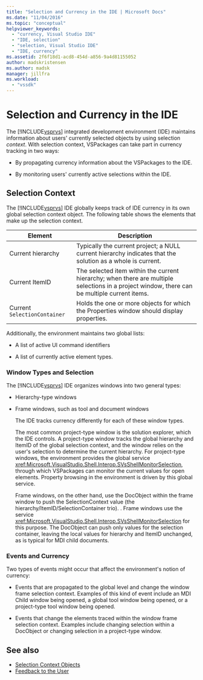 ```yaml
---
title: "Selection and Currency in the IDE | Microsoft Docs"
ms.date: "11/04/2016"
ms.topic: "conceptual"
helpviewer_keywords:
  - "currency, Visual Studio IDE"
  - "IDE, selection"
  - "selection, Visual Studio IDE"
  - "IDE, currency"
ms.assetid: 2f6f18d1-acd8-454d-a856-9a4d81155052
author: madskristensen
ms.author: madsk
manager: jillfra
ms.workload:
  - "vssdk"
---
```

# Selection and Currency in the IDE
The [!INCLUDE[vsprvs](../../code-quality/includes/vsprvs_md.md)] integrated development environment (IDE) maintains information about users' currently selected objects by using selection *context*. With selection context, VSPackages can take part in currency tracking in two ways:

- By propagating currency information about the VSPackages to the IDE.

- By monitoring users' currently active selections within the IDE.

## Selection Context
 The [!INCLUDE[vsprvs](../../code-quality/includes/vsprvs_md.md)] IDE globally keeps track of IDE currency in its own global selection context object. The following table shows the elements that make up the selection context.

|Element|Description|
|-------------|-----------------|
|Current hierarchy|Typically the current project; a NULL current hierarchy indicates that the solution as a whole is current.|
|Current ItemID|The selected item within the current hierarchy; when there are multiple selections in a project window, there can be multiple current items.|
|Current `SelectionContainer`|Holds the one or more objects for which the Properties window should display properties.|

 Additionally, the environment maintains two global lists:

- A list of active UI command identifiers

- A list of currently active element types.

### Window Types and Selection
 The [!INCLUDE[vsprvs](../../code-quality/includes/vsprvs_md.md)] IDE organizes windows into two general types:

- Hierarchy-type windows

- Frame windows, such as tool and document windows

  The IDE tracks currency differently for each of these window types.

  The most common project-type window is the solution explorer, which the IDE controls. A project-type window tracks the global hierarchy and ItemID of the global selection context, and the window relies on the user's selection to determine the current hierarchy. For project-type windows, the environment provides the global service <xref:Microsoft.VisualStudio.Shell.Interop.SVsShellMonitorSelection>, through which VSPackages can monitor the current values for open elements. Property browsing in the environment is driven by this global service.

  Frame windows, on the other hand, use the DocObject within the frame window to push the SelectionContext value (the hierarchy/ItemID/SelectionContainer trio). . Frame windows use the service <xref:Microsoft.VisualStudio.Shell.Interop.SVsShellMonitorSelection> for this purpose. The DocObject can push only values for the selection container, leaving the local values for hierarchy and ItemID unchanged, as is typical for MDI child documents.

### Events and Currency
 Two types of events might occur that affect the environment's notion of currency:

- Events that are propagated to the global level and change the window frame selection context. Examples of this kind of event include an MDI Child window being opened, a global tool window being opened, or a project-type tool window being opened.

- Events that change the elements traced within the window frame selection context. Examples include changing selection within a DocObject or changing selection in a project-type window.

## See also
- [Selection Context Objects](../../extensibility/internals/selection-context-objects.md)
- [Feedback to the User](../../extensibility/internals/feedback-to-the-user.md)